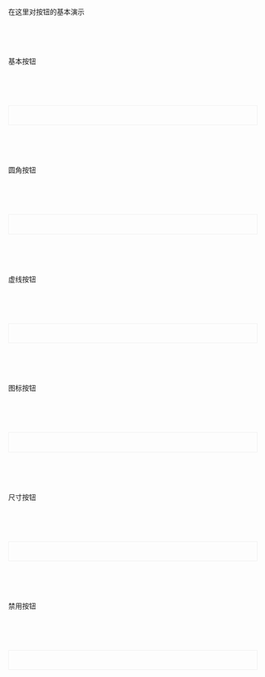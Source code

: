 <div>在这里对按钮的基本演示</div>
<script setup>
import demo1 from './demo1.vue';
import demo2 from './demo2.vue';
import demo3 from './demo3.vue';
import demo4 from './demo4.vue';
import demo5 from './demo5.vue';
import demo6 from './demo6.vue';
import DOC from '@/components/docview.vue';
import codeds from '../../../src/components/codeds.vue';
const propDoc =  [
  [ "type","类型","string","default / primary / info / success / warning / danger","default",],
  ["tsy", "是否虚线为按钮", "boolean", "-", "false"],
  ["sizes", "大小", "string", "small /  big", "default"],
  ["round", "是否为圆角按钮", "boolean", "-", "false"],
  ["icon", "图标按钮", "boolean", "-", "false"],
  ["dis", "是否禁用", "boolean", "-", "fasle"],
];
</script>
<div class="btndoc1">基本按钮</div>
<div class="btndoc2">
<demo1></demo1>
</div>
<div class="btndoc1">圆角按钮</div>
<div class="btndoc2">
<demo2></demo2>
</div>
<div class="btndoc1">虚线按钮</div>
<div class="btndoc2">
<demo3></demo3>
</div>
<div class="btndoc1">图标按钮</div>
<div class="btndoc2">
<demo4></demo4>
</div>
<div class="btndoc1">尺寸按钮</div>
<div class="btndoc2">
<demo5></demo5>
</div>
<div class="btndoc1">禁用按钮</div>
<div class="btndoc2">
<demo6></demo6>
</div>
<div>
<div class="btndoc1">
<DOC title="属性" type=prop :body="propDoc"></DOC>
</div>
</div>
<style scoped>
    .btndoc2{
        display:"block";
        border:1px solid #f0f0f0;
        /* height:20vh; */
        padding:2vw;
        margin-top:2vh;
    }
    .btndoc1{
        margin-top:2vh;
    }
</style>
